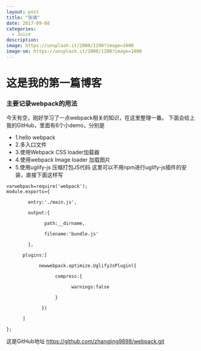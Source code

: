 ```yaml
---
layout: post
title: "张靖"
date: 2017-09-08
categories:
  - Juice
description: 
image: https://unsplash.it/2000/1200?image=1000
image-sm: https://unsplash.it/2000/1200?image=1000
---
```


# 这是我的第一篇博客
### 主要记录webpack的用法

今天有空，刚好学习了一点webpack相关的知识，在这里整理一番。
下面会给上我的GitHub，里面有6个小demo，分别是
- 1.hello webpack
- 2.多入口文件
- 3.使用Webpack CSS loader加载器
- 4.使用webpack Image loader 加载图片
- 5.使用uglify-js 压缩打包JS代码
这里可以不用npm进行uglify-js插件的安装，直接下面这样写
```
varwebpack=require('webpack');
module.exports={

        entry:'./main.js',

        output:{

              path:__dirname,

              filename:'bundle.js'

        },

      plugins:[

            newwebpack.optimize.UglifyJsPlugin({

                  compress:{

                        warnings:false

                  }

             })

      ]

};
```
这是GitHub地址 <https://github.com/zhangjing9898/webpack.git>
